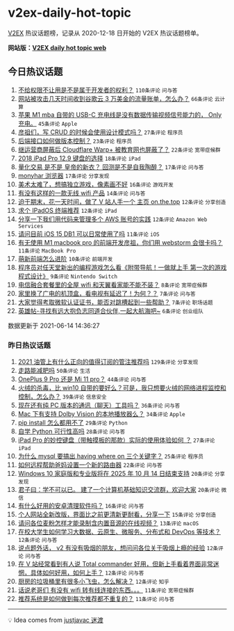# v2ex-daily-hot-topic

[V2EX](https://www.v2ex.com/) 热议话题榜，记录从 2020-12-18 日开始的 V2EX 热议话题榜单。

**网站版：[V2EX daily hot topic web](https://boojack.github.io/v2ex-daily-hot-topic-web/)**

## 今日热议话题

<!-- TODAY BEGIN -->

1. [不给权限不让用是不是属于开发者的权利？](https://www.v2ex.com/t/783290) `110条评论` `问与答`
1. [网站被攻击几天时间收到谷歌云 3 万美金的流量账单，怎么办？](https://www.v2ex.com/t/783287) `66条评论` `云计算`
1. [苹果 M1 mba 自带的 USB-C 充电线是没有数据传输视频信号能力的， Only 充电。](https://www.v2ex.com/t/783293) `45条评论` `Apple`
1. [彦祖们，写 CRUD 的时候会使用设计模式吗？](https://www.v2ex.com/t/783300) `27条评论` `程序员`
1. [后端接口如何做版本控制？](https://www.v2ex.com/t/783333) `23条评论` `程序员`
1. [继运营商屏蔽后 Cloudflare Warp+ 被教育网也屏蔽了？](https://www.v2ex.com/t/783276) `22条评论` `宽带症候群`
1. [2018 iPad Pro 12.9 键盘的选择](https://www.v2ex.com/t/783288) `18条评论` `iPad`
1. [量化交易 是不是 皇帝的新衣？ 回测是不是自我陶醉？](https://www.v2ex.com/t/783325) `17条评论` `问与答`
1. [monyhar 浏览器](https://www.v2ex.com/t/783294) `17条评论` `分享发现`
1. [美术太难了，想搞独立游戏，像素画不好](https://www.v2ex.com/t/783350) `16条评论` `游戏开发`
1. [有没有这样的一款无线 wifi 产品](https://www.v2ex.com/t/783306) `14条评论` `问与答`
1. [迫于期末，花一天时间，做了 V 站人手一个 主页 on.the.top](https://www.v2ex.com/t/783347) `12条评论` `分享创造`
1. [求个 IPadOS 终端推荐](https://www.v2ex.com/t/783299) `12条评论` `iPad`
1. [分享一下我们用代码来管理多个 AWS 账号的实践](https://www.v2ex.com/t/783289) `12条评论` `Amazon Web Services`
1. [请问目前 iOS 15 DB1 可以日常使用了吗](https://www.v2ex.com/t/783346) `11条评论` `iOS`
1. [有无使用 M1 macbook pro 的前端开发彦祖，你们用 webstorm 会很卡吗？](https://www.v2ex.com/t/783313) `11条评论` `MacBook Pro`
1. [萌新前端怎么进阶](https://www.v2ex.com/t/783314) `10条评论` `前端开发`
1. [程序员对任天堂新出的编程游戏怎么看《附带导航！一做就上手 第一次的游戏程式设计》](https://www.v2ex.com/t/783279) `9条评论` `Nintendo Switch`
1. [电信融合套餐里的全屋 wifi 和天翼看家能不能不装？](https://www.v2ex.com/t/783292) `8条评论` `宽带症候群`
1. [家里换了广电的机顶盒，看电视有延迟了！为何？？](https://www.v2ex.com/t/783343) `7条评论` `问与答`
1. [大家觉得考取微软认证证书，能否对跳槽起到一些帮助？](https://www.v2ex.com/t/783304) `7条评论` `职场话题`
1. [英雄帖-寻找有远大抱负志同道合伙伴,一起大航海吧~](https://www.v2ex.com/t/783310) `6条评论` `创业组队`

数据更新于 2021-06-14 14:36:27

<!-- TODAY END -->

### 昨日热议话题

<!-- YESTERDAY BEGIN -->

1. [2021 油管上有什么正向的值得订阅的管注推荐吗](https://www.v2ex.com/t/783183) `129条评论` `分享发现`
1. [走路能减肥吗](https://www.v2ex.com/t/783227) `50条评论` `生活`
1. [OnePlus 9 Pro 还是 Mi 11 pro？](https://www.v2ex.com/t/783185) `44条评论` `问与答`
1. [火绒的杀毒，比 win10 自带的要好么？可是，我只想要火绒的网络进程监控和控制，怎么办？](https://www.v2ex.com/t/783173) `39条评论` `信息安全`
1. [现在还有纯 PC 版本的通讯（聊天）工具吗？](https://www.v2ex.com/t/783242) `36条评论` `问与答`
1. [Mac 下有支持 Dolby Vision 的本地播放器么？](https://www.v2ex.com/t/783200) `34条评论` `Apple`
1. [pip install 怎么都用不了](https://www.v2ex.com/t/783219) `29条评论` `Python`
1. [自学 Python 可行性高吗](https://www.v2ex.com/t/783175) `28条评论` `问与答`
1. [iPad Pro 的妙控键盘（带触摸板的那款）实际的使用体验如何 ？](https://www.v2ex.com/t/783170) `27条评论` `iPad`
1. [为什么 mysql 要搞出 having where on 三个关键字？](https://www.v2ex.com/t/783215) `25条评论` `程序员`
1. [如何远程帮助爸妈设置一个新的路由器](https://www.v2ex.com/t/783237) `22条评论` `问与答`
1. [Windows 10 家庭版和专业版将在 2025 年 10 月 14 日结束支持](https://www.v2ex.com/t/783228) `20条评论` `分享发现`
1. [君子曰：学不可以已。 建了一个计算机基础知识交流群，欢迎大家](https://www.v2ex.com/t/783152) `20条评论` `微信`
1. [有什么好用的安卓清理软件吗？](https://www.v2ex.com/t/783231) `16条评论` `问与答`
1. [个人网站全新改版，界面比之前更清新更耐看，分享一下](https://www.v2ex.com/t/783230) `15条评论` `分享创造`
1. [请问各位麦粉怎样才能录制含内置音源的在线视频？](https://www.v2ex.com/t/783233) `13条评论` `macOS`
1. [在校大学生如何学习大数据、云原生、微服务、分布式和 DevOps 等技术？](https://www.v2ex.com/t/783217) `12条评论` `问与答`
1. [说点题外话， v2 有没有吸烟的朋友，想问问各位关于吸烟上瘾的经验](https://www.v2ex.com/t/783214) `12条评论` `问与答`
1. [在 V 站经常看到有人说 Total commander 好用，但新上手看着界面非常迷惘，具体如何好用，如何上手？](https://www.v2ex.com/t/783181) `12条评论` `问与答`
1. [厨房的垃圾桶里有很多小飞虫，怎么解决？](https://www.v2ex.com/t/783161) `12条评论` `知乎`
1. [话说老哥们 有没有 wifi 转有线连接的东西。。。](https://www.v2ex.com/t/783268) `11条评论` `宽带症候群`
1. [推荐系统是如何做到每次推荐都不重复的？](https://www.v2ex.com/t/783253) `11条评论` `问与答`

<!-- YESTERDAY END -->

---

💡 Idea comes from [justjavac 迷渡](https://github.com/justjavac/)
